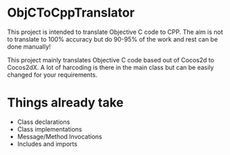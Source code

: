 # ObjCToCppTranslator
This project is intended to translate Objective C code to CPP.  The aim is not to translate to 100% accuracy but do 90-95% of the work and rest can be done manually!

This project mainly translates Objective C code based out of Cocos2d to Cocos2dX.  A lot of harcoding is there in the main class but can be easily changed for your requirements.

# Things already take
* Class declarations
* Class implementations
* Message/Method Invocations
* Includes and imports
